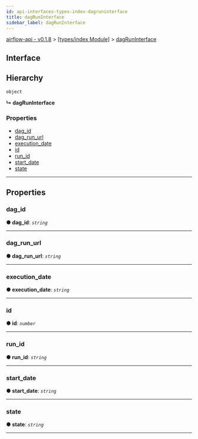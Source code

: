 ```yaml
---
id: api-interfaces-types-index-dagruninterface
title: dagRunInterface
sidebar_label: dagRunInterface
---
```


[airflow-api - v0.1.8](api-readme.md) > [[types/index Module]](api-modules-types-index-module.md) > [dagRunInterface](api-interfaces-types-index-dagruninterface.md)

## Interface

## Hierarchy

 `object`

**↳ dagRunInterface**

### Properties

* [dag_id](api-interfaces-types-index-dagruninterface.md#dag_id)
* [dag_run_url](api-interfaces-types-index-dagruninterface.md#dag_run_url)
* [execution_date](api-interfaces-types-index-dagruninterface.md#execution_date)
* [id](api-interfaces-types-index-dagruninterface.md#id)
* [run_id](api-interfaces-types-index-dagruninterface.md#run_id)
* [start_date](api-interfaces-types-index-dagruninterface.md#start_date)
* [state](api-interfaces-types-index-dagruninterface.md#state)

---

## Properties

<a id="dag_id"></a>

###  dag_id

**● dag_id**: *`string`*

___
<a id="dag_run_url"></a>

###  dag_run_url

**● dag_run_url**: *`string`*

___
<a id="execution_date"></a>

###  execution_date

**● execution_date**: *`string`*

___
<a id="id"></a>

###  id

**● id**: *`number`*

___
<a id="run_id"></a>

###  run_id

**● run_id**: *`string`*

___
<a id="start_date"></a>

###  start_date

**● start_date**: *`string`*

___
<a id="state"></a>

###  state

**● state**: *`string`*

___

